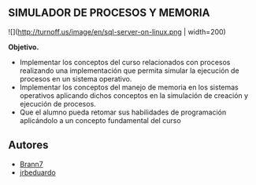 
## SIMULADOR DE PROCESOS Y MEMORIA

![](http://turnoff.us/image/en/sql-server-on-linux.png | width=200)

**Objetivo.**
- Implementar los conceptos del curso relacionados con procesos realizando una implementación que permita simular la ejecución de procesos en un sistema operativo.
- Implementar los conceptos del manejo de memoria en los sistemas operativos aplicando dichos conceptos en la simulación de creación y ejecución de procesos.
- Que el alumno pueda retomar sus habilidades de programación aplicándolo a un concepto fundamental del curso

## Autores

- [Brann7](https://github.com/Brann7/)
- [jrbeduardo](https://github.com/jrbeduardo/)
